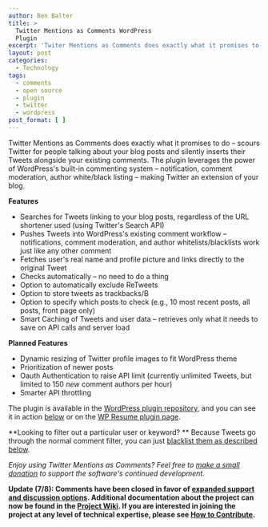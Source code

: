 ```yaml
---
author: Ben Balter
title: >
  Twitter Mentions as Comments WordPress
  Plugin
excerpt: 'Twiter Mentions as Comments does exactly what it promises to do -- scours Twitter for people talking about your blog posts and silently inserts their Tweets alongside your existing comments. '
layout: post
categories:
  - Technology
tags:
  - comments
  - open source
  - plugin
  - twitter
  - wordpress
post_format: [ ]
---
```

Twitter Mentions as Comments does exactly what it promises to do – scours Twitter for people talking about your blog posts and silently inserts their Tweets alongside your existing comments. The plugin leverages the power of WordPress's built-in commenting system – notification, comment moderation, author white/black listing – making Twitter an extension of your blog.

**Features**

*   Searches for Tweets linking to your blog posts, regardless of the URL shortener used (using Twitter's Search API)
*   Pushes Tweets into WordPress's existing comment workflow – notifications, comment moderation, and author whitelists/blacklists work just like any other comment
*   Fetches user's real name and profile picture and links directly to the original Tweet
*   Checks automatically – no need to do a thing
*   Option to automatically exclude ReTweets
*   Option to store tweets as trackbacks/B
*   Option to specify which posts to check (e.g., 10 most recent posts, all posts, front page only)
*   Smart Caching of Tweets and user data – retrieves only what it needs to save on API calls and server load

**Planned Features**

*   Dynamic resizing of Twitter profile images to fit WordPress theme
*   Prioritization of newer posts
*   Oauth Authentication to raise API limit (currently unlimited Tweets, but limited to 150 *new* comment authors per hour)
*   Smarter API throttling

The plugin is available in the [WordPress plugin repository][1], and you can see it in action [below][2] or on the [WP Resume plugin page][3].

**Looking to filter out a particular user or keyword? ** Because Tweets go through the normal comment filter, you can just [blacklist them as described below][4].

*Enjoy using Twitter Mentions as Comments? Feel free to [make a small donation][5] to support the software's continued development.*

**Update (7/8): Comments have been closed in favor of [expanded support and discussion options][6]. Additional documentation about the project can now be found in the [Project Wiki][7]. If you are interested in joining the project at any level of technical expertise, please see [How to Contribute][8].**

[1]: http://wordpress.org/extend/plugins/twitter-mentions-as-comments/
[2]: #comments
[3]: http://ben.balter.com/2010/09/12/wordpress-resume-plugin/#comment-168
[4]: http://ben.balter.com/2010/11/29/twitter-mentions-as-comments/#comment-246
[5]: http://ben.balter.com/donate/ "Donate"
[6]: https://github.com/benbalter/Twitter-Mentions-as-Comments/wiki/Where-to-get-Support-or-Report-an-Issue
[7]: https://github.com/benbalter/Twitter-Mentions-as-Comments/wiki
[8]: https://github.com/benbalter/Twitter-Mentions-as-Comments/wiki/How-to-Contribute
